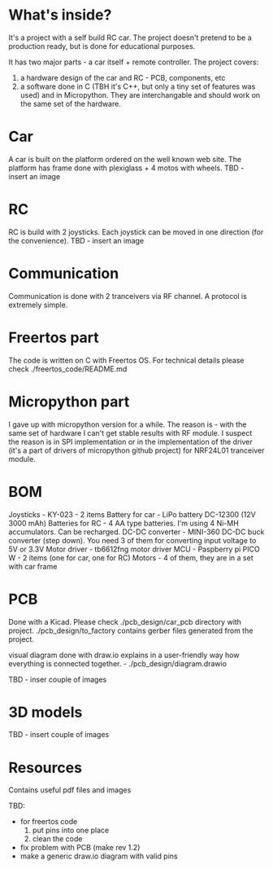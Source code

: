 # What's inside?
It's a project with a self build RC car. The project doesn't pretend to be a production ready, but is done for educational purposes.

It has two major parts - a car itself + remote controller.
The project covers:
1) a hardware design of the car and RC - PCB, components, etc
2) a software done in C (TBH it's C++, but only a tiny set of features was used) and in Micropython. They are interchangable and should work on the same set of the hardware.

# Car
A car is built on the platform ordered on the well known web site. The platform has frame done with plexiglass + 4 motos with wheels.
TBD - insert an image

# RC
RC is build with 2 joysticks. Each joystick can be moved in one direction (for the convenience).
TBD - insert an image

# Communication
Communication is done with 2 tranceivers via RF channel. A protocol is extremely simple.

# Freertos part
The code is written on C with Freertos OS. For technical details please check ./freertos_code/README.md

# Micropython part
I gave up with micropython version for a while. The reason is - with the same set of hardware I can't get stable results with RF module. I suspect the reason is in SPI implementation or in the implementation of the driver (it's a part of drivers of micropython github project) for NRF24L01 tranceiver module.

# BOM
Joysticks - KY-023 - 2 items
Battery for car - LiPo battery DC-12300 (12V 3000 mAh)
Batteries for RC - 4 AA type batteries. I'm using 4 Ni-MH accumulators. Can be recharged.
DC-DC converter - MINI-360 DC-DC buck converter (step down). You need 3 of them for converting input voltage to 5V or 3.3V
Motor driver - tb6612fng motor driver
MCU - Paspberry pi PICO W - 2 items (one for car, one for RC)
Motors - 4 of them, they are in a set with car frame

# PCB
Done with a Kicad. Please check ./pcb_design/car_pcb directory with project. ./pcb_design/to_factory contains gerber files generated from the project.

visual diagram done with draw.io explains in a user-friendly way how everything is connected together. - ./pcb_design/diagram.drawio

TBD - inser couple of images

# 3D models
TBD - insert couple of images

# Resources
Contains useful pdf files and images


TBD:
- for freertos code
	1) put pins into one place
	2) clean the code
- fix problem with PCB (make rev 1.2)
- make a generic draw.io diagram with valid pins
